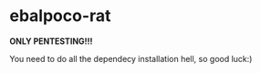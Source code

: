 # ebalpoco-rat

**ONLY PENTESTING!!!**

You need to do all the dependecy installation hell, so good luck:)
